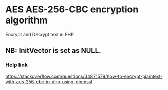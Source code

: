 # AES AES-256-CBC encryption algorithm

Encrypt and Decrypt text in PHP

## NB: InitVector is set as NULL.

### Help link

https://stackoverflow.com/questions/34871579/how-to-encrypt-plaintext-with-aes-256-cbc-in-php-using-openssl